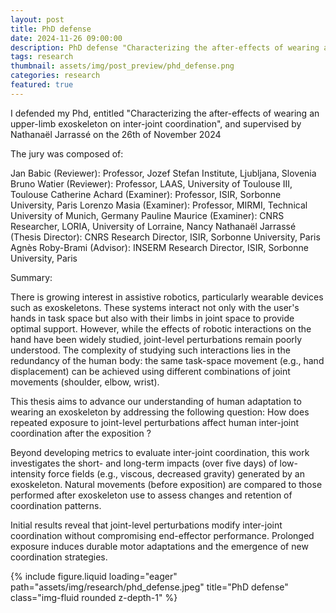 ```yaml
---
layout: post
title: PhD defense
date: 2024-11-26 09:00:00
description: PhD defense "Characterizing the after-effects of wearing an upper-limb exoskeleton on inter-joint coordination"
tags: research
thumbnail: assets/img/post_preview/phd_defense.png
categories: research
featured: true
---
```


I defended my Phd, entitled "Characterizing the after-effects of wearing an upper-limb exoskeleton on inter-joint coordination", and supervised by Nathanaël Jarrassé on the 26th of November 2024

The jury was composed of:

Jan Babic (Reviewer): Professor, Jozef Stefan Institute, Ljubljana, Slovenia
Bruno Watier (Reviewer): Professor, LAAS, University of Toulouse III, Toulouse
Catherine Achard (Examiner): Professor, ISIR, Sorbonne University, Paris
Lorenzo Masia (Examiner): Professor, MIRMI, Technical University of Munich, Germany
Pauline Maurice (Examiner): CNRS Researcher, LORIA, University of Lorraine, Nancy
Nathanaël Jarrassé (Thesis Director): CNRS Research Director, ISIR, Sorbonne University, Paris
Agnès Roby-Brami (Advisor): INSERM Research Director, ISIR, Sorbonne University, Paris


Summary:

There is growing interest in assistive robotics, particularly wearable devices such as exoskeletons. These systems interact not only with the user's hands in task space but also with their limbs in joint space to provide optimal support. However, while the effects of robotic interactions on the hand have been widely studied, joint-level perturbations remain poorly understood. The complexity of studying such interactions lies in the redundancy of the human body: the same task-space movement (e.g., hand displacement) can be achieved using different combinations of joint movements (shoulder, elbow, wrist).

This thesis aims to advance our understanding of human adaptation to wearing an exoskeleton by addressing the following question: How does repeated exposure to joint-level perturbations affect human inter-joint coordination after the exposition ?

Beyond developing metrics to evaluate inter-joint coordination, this work investigates the short- and long-term impacts (over five days) of low-intensity force fields (e.g., viscous, decreased gravity) generated by an exoskeleton. Natural movements (before exposition) are compared to those performed after exoskeleton use to assess changes and retention of coordination patterns.

Initial results reveal that joint-level perturbations modify inter-joint coordination without compromising end-effector performance. Prolonged exposure induces durable motor adaptations and the emergence of new coordination strategies.

<div class="row">
    <div class="col-sm mt-3 mt-md-0">
        {% include figure.liquid loading="eager" path="assets/img/research/phd_defense.jpeg" title="PhD defense" class="img-fluid rounded z-depth-1" %}
    </div>
</div>